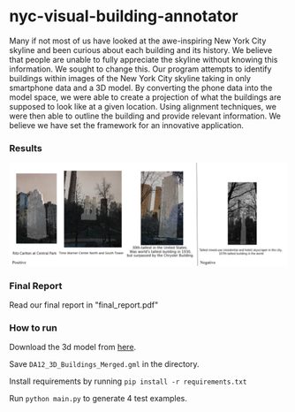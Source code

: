 # nyc-visual-building-annotator

Many if not most of us have looked at the awe-inspiring New York City skyline and been curious about each building and its history. We believe that people are unable to fully appreciate the skyline without knowing this information. We sought to change this. Our program attempts to identify buildings within images of the New York City skyline taking in only smartphone data and a 3D model. By converting the phone data into the model space, we were able to create a projection of what the buildings are supposed to look like at a given location. Using alignment techniques, we were then able to outline the building and provide relevant information. We believe we have set the framework for an innovative application.


### Results

![alt text](https://raw.githubusercontent.com/roop-pal/nyc-visual-building-annotator/master/results.png)


### Final Report

Read our final report in "final_report.pdf"

### How to run
Download the 3d model from [here](http://maps.nyc.gov/download/3dmodel/DA_WISE_GML.zip).

Save `DA12_3D_Buildings_Merged.gml` in the directory.

Install requirements by running `pip install -r requirements.txt`

Run `python main.py` to generate 4 test examples.
